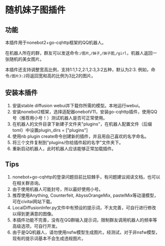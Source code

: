 # 随机妹子图插件
## 功能
本插件用于nonebot2+go-cqhttp框架的QQ机器人。

在机器人所在的群，群友可以发送命令:`/图片`,`/妹子`,`/妹子图`,`/girl`，机器人返回一张随机的美女图片。

本插件还支持调整宽高比例，支持1:1,1:2,2:1,2:3,3:2五种，默认为2:3. 
例如，命令`/图片3:2`将返回宽和高的比例为3比2的图片。

## 安装本插件
1. 安装stable diffusion webui并下载你所需的模型。本地运行webui。
2. 安装nonebot2框架，选择适配器onebotV11，安装go-cqhttp插件，使用QQ号（推荐用小号！）测试机器人是否可正常使用。
3. 在机器人的文件目录下新建子文件夹"plugins"，在机器人配置文件（后缀toml）中设置plugin_dirs = ["plugins"]
4. 使用nb plugin create命令创建新的插件，并且用自己喜欢的名字命名。
5. 将三个文件复制到"plugins/你给插件起的名字"文件夹下。
6. 重新启动机器人，此时机器人应该能够正常加载插件。

## Tips
1. nonebot+go-cqhttp的登录问题目前比较棘手，有问题建议阅读文档，也可以在相关群咨询。
2. 由于使用机器人可能封号，所以最好使用小号。
3. 推荐使用Anything, Counterfeit, AbyssOrangeMix, pastelMix等动漫模型，可在civitai网站下载。
3. LocalDiffusionInfer.py文件中有预设的提示词，不太完善，可自行进行修改以得到更满意的图像。
4. 本插件功能不完善，没有在QQ群输入提示词，限制群友调用机器人的频率等高级选项，可自行开发。
5. 由于是QQ机器人，请勿使用nsfw模型生成图片。经测试，对于非nsfw模型，现有的提示词基本不会生成违规图片。
